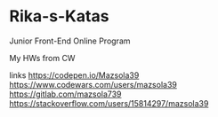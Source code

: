 # Rika-s-Katas
Junior Front-End Online Program

My HWs from CW

links
https://codepen.io/Mazsola39
https://www.codewars.com/users/mazsola39
https://gitlab.com/mazsola739
https://stackoverflow.com/users/15814297/mazsola39
